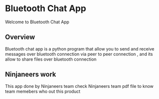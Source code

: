 # Bluetooth Chat App
Welcome to Bluetooth Chat App

## Overview
Bluetooth chat app is a python program that allow you to send and receive messages over bluetooth connection via peer to peer connection , and its allow to share files over bluetooth connection

## Ninjaneers work
This app done by Ninjaneers team check Ninjaneers team pdf file to know team memebers who out this product 
